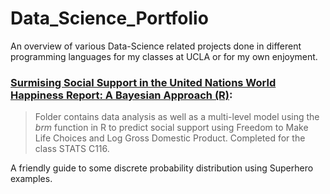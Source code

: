 # Data_Science_Portfolio

An overview of various Data-Science related projects done in different programming languages for my classes at UCLA or for my own enjoyment.

### [Surmising Social Support in the United Nations World Happiness Report: A Bayesian Approach (R)](https://github.com/AMistry001/Data_Science_Portfolio/blob/main/Analyzing%20Seattle%20Accident%20Severity%20Data/Analyzing%20Accident%20Severity%20Data%20in%20Seattle%20(2014-2020).ipynb):
> Folder contains data analysis as well as a multi-level model using the _brm_ function in R to predict social support using Freedom to Make Life Choices and Log Gross Domestic Product. Completed for the class STATS C116. 


A friendly guide to some discrete probability distribution using Superhero examples. 
